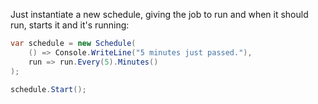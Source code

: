 Just instantiate a new schedule, giving the job to run and when it should run, starts it and it's running:

```cs
var schedule = new Schedule(
    () => Console.WriteLine("5 minutes just passed."),
    run => run.Every(5).Minutes()
);

schedule.Start();
```